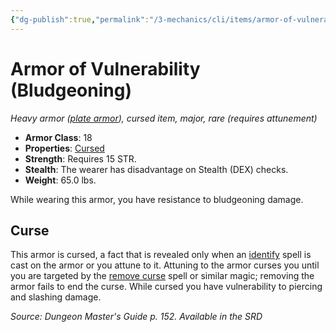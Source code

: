```yaml
---
{"dg-publish":true,"permalink":"/3-mechanics/cli/items/armor-of-vulnerability-bludgeoning/","tags":["ttrpg-cli/compendium/src/5e/dmg","ttrpg-cli/item/armor/heavy","ttrpg-cli/item/attunement/required","ttrpg-cli/item/rarity/rare","ttrpg-cli/item/tier/major"],"noteIcon":""}
---
```


# Armor of Vulnerability (Bludgeoning)
*Heavy armor ([plate armor](3-Mechanics/CLI/items/plate-armor.md)), cursed item, major, rare (requires attunement)*  


- **Armor Class**: 18
- **Properties**: [Cursed](3-Mechanics/CLI/rules/item-properties.md#Cursed%20Items)
- **Strength**: Requires 15 STR.
- **Stealth**: The wearer has disadvantage on Stealth (DEX) checks.
- **Weight**: 65.0 lbs.

While wearing this armor, you have resistance to bludgeoning damage.

## Curse

This armor is cursed, a fact that is revealed only when an [identify](3-Mechanics/CLI/spells/identify.md) spell is cast on the armor or you attune to it. Attuning to the armor curses you until you are targeted by the [remove curse](3-Mechanics/CLI/spells/remove-curse.md) spell or similar magic; removing the armor fails to end the curse. While cursed you have vulnerability to piercing and slashing damage.

*Source: Dungeon Master's Guide p. 152. Available in the <span title='Systems Reference Document (5.1)'>SRD</span>*